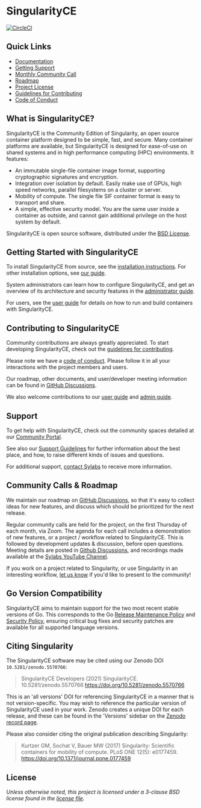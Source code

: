 # SingularityCE

[![CircleCI](https://circleci.com/gh/sylabs/singularity/tree/main.svg?style=svg)](https://circleci.com/gh/sylabs/singularity/tree/main)

## Quick Links

- [Documentation](https://www.sylabs.io/docs/)
- [Getting Support](#support)
- [Monthly Community Call](https://github.com/sylabs/singularity/discussions/categories/community-call)
- [Roadmap](https://github.com/sylabs/singularity/discussions/categories/roadmap)
- [Project License](LICENSE.md)
- [Guidelines for Contributing](CONTRIBUTING.md)
- [Code of Conduct](CODE_OF_CONDUCT.md)

## What is SingularityCE?

SingularityCE is the Community Edition of Singularity, an open source container
platform designed to be simple, fast, and secure. Many container platforms are
available, but SingularityCE is designed for ease-of-use on shared systems and in
high performance computing (HPC) environments. It features:

- An immutable single-file container image format, supporting cryptographic
  signatures and encryption.
- Integration over isolation by default. Easily make use of GPUs, high speed
  networks, parallel filesystems on a cluster or server.
- Mobility of compute. The single file SIF container format is easy to transport
  and share.
- A simple, effective security model. You are the same user inside a container
  as outside, and cannot gain additional privilege on the host system by
  default.

SingularityCE is open source software, distributed under the [BSD License](LICENSE.md).

## Getting Started with SingularityCE

To install SingularityCE from source, see the
[installation instructions](INSTALL.md). For other installation options, see
[our guide](https://www.sylabs.io/guides/latest/admin-guide/).

System administrators can learn how to configure SingularityCE, and get an
overview of its architecture and security features in the
[administrator guide](https://www.sylabs.io/guides/latest/admin-guide/).

For users, see the [user guide](https://www.sylabs.io/guides/latest/user-guide/)
for details on how to run and build containers with SingularityCE.

## Contributing to SingularityCE

Community contributions are always greatly appreciated. To start developing
SingularityCE, check out the [guidelines for contributing](CONTRIBUTING.md).

Please note we have a [code of conduct](CODE_OF_CONDUCT.md). Please follow it in
all your interactions with the project members and users.

Our roadmap, other documents, and user/developer meeting information can be
found in [GitHub Discussions](https://github.com/sylabs/singularity/discussions/).

We also welcome contributions to our
[user guide](https://github.com/sylabs/singularity-userdocs) and
[admin guide](https://github.com/sylabs/singularity-admindocs).

## Support

To get help with SingularityCE, check out the community spaces detailed at our
[Community Portal](https://sylabs.io/singularity#community).

See also our [Support Guidelines](SUPPORT.md) for further information about the
best place, and how, to raise different kinds of issues and questions.

For additional support, [contact Sylabs](https://sylabs.io/contact-us) to receive
more information.

## Community Calls & Roadmap

We maintain our roadmap on [GitHub
Discussions](https://github.com/sylabs/singularity/discussions/categories/roadmap),
so that it's easy to collect ideas for new features, and discuss which should be
prioritized for the next release.

Regular community calls are held for the project, on the first Thursday of each
month, via Zoom. The agenda for each call includes a demonstration of new
features, or a project / workflow related to SingularityCE. This is followed by
development updates & discussion, before open questions. Meeting details are
posted in [Github
Discussions](https://github.com/sylabs/singularity/discussions/categories/community-call),
and recordings made available at the [Sylabs YouTube
Channel](https://www.youtube.com/c/SylabsInc/videos).

If you work on a project related to Singularity, or use Singularity in an
interesting workflow, [let us know](mailto:community@sylabs.io) if you'd like to
present to the community!

## Go Version Compatibility

SingularityCE aims to maintain support for the two most recent stable versions
of Go. This corresponds to the Go
[Release Maintenance Policy](https://github.com/golang/go/wiki/Go-Release-Cycle#release-maintenance)
and [Security Policy](https://golang.org/security), ensuring critical bug
fixes and security patches are available for all supported language versions.

## Citing Singularity

The SingularityCE software may be cited using our Zenodo DOI `10.5281/zenodo.5570766`:

> SingularityCE Developers (2021) SingularityCE. 10.5281/zenodo.5570766
> <https://doi.org/10.5281/zenodo.5570766>

This is an 'all versions' DOI for referencing SingularityCE in a manner that is
not version-specific. You may wish to reference the particular version of
SingularityCE used in your work. Zenodo creates a unique DOI for each release,
and these can be found in the 'Versions' sidebar on the [Zenodo record page](https://doi.org/10.5281/zenodo.5570766).

Please also consider citing the original publication describing Singularity:

> Kurtzer GM, Sochat V, Bauer MW (2017) Singularity: Scientific containers for
> mobility of compute. PLoS ONE 12(5): e0177459.
> <https://doi.org/10.1371/journal.pone.0177459>

## License

_Unless otherwise noted, this project is licensed under a 3-clause BSD license
found in the [license file](LICENSE.md)._
